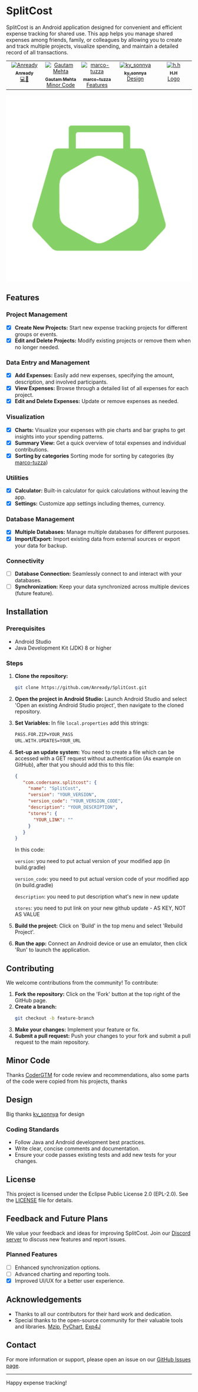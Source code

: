 # SplitCost

SplitCost is an Android application designed for convenient and efficient expense tracking for shared use. This app helps you manage shared expenses among friends, family, or colleagues by allowing you to create and track multiple projects, visualize spending, and maintain a detailed record of all transactions.

<table>
  <tbody>
    <tr>
      <td align="center" valign="top" width="14.28%"><a href="https://github.com/Anready"><img src="https://avatars.githubusercontent.com/u/104269567?v=4" width="100px;" alt="Anready"/><br /><sub><b>Anready</b></sub></a><br /><a href="https://github.com/Anready/SplitCost/tree/master/app" title="code">💻</a><a href="https://github.com/Anready/" title="owner">👑</a></td>
      <td align="center" valign="top" width="14.28%"><a href="https://github.com/coderGtm"><img src="https://avatars.githubusercontent.com/u/66418526?v=4?s=100" width="100px;" alt="Gautam Mehta"/><br /><sub><b>Gautam Mehta</b></sub></a><br /> <a href="#minor_code" title="Reviewed clean code">Minor Code</a></td>
      <td align="center" valign="top" width="14.28%"><a href="https://github.com/marco-tuzza"><img src="https://avatars.githubusercontent.com/u/62022949?v=4" width="100px;" alt="marco-tuzza"/><br /><sub><b>marco-tuzza</b></sub></a><br /><a href="#features" title="features">Features</a></td>
      <td align="center" valign="top" width="14.28%"><a href="https://www.instagram.com/ky_sonnya"><img src="https://instagram.fnic3-1.fna.fbcdn.net/v/t51.2885-19/435862575_1639616420176784_937014843031793923_n.jpg?stp=dst-jpg_s150x150&_nc_ht=instagram.fnic3-1.fna.fbcdn.net&_nc_cat=108&_nc_ohc=cd737EmdsqIQ7kNvgFLqKxf&edm=ADW0ovcBAAAA&ccb=7-5&oh=00_AYB_CwQSc6UGK8CsuGm7nMd2ZQdQu0AbAxH5YJVF8DszAw&oe=6689BBC8&_nc_sid=db7772" width="100px;" alt="ky_sonnya"/><br /><sub><b>ky_sonnya</b></sub></a><br /><a href="#design" title="design">Design</a></td>
      <td align="center" valign="top" width="14.28%"><a href=""><img src="https://cdn.discordapp.com/avatars/1018064591391047680/a0a68be8c0334c1dd05f5d9499cd0e28.webp?size=160" width="100px;" alt="h.h"/><br /><sub><b>H.H</b></sub></a><br /><a href="#logo" title="logo">Logo</a></td>
    </tr>
  </tbody>
</table>

<div id="logo" style="justify-content: center">
   <img src="https://raw.githubusercontent.com/Anready/SplitCost/master/app/src/main/ic_launcher-playstore.png" />
</div>

## Features

### Project Management
- [x] **Create New Projects:** Start new expense tracking projects for different groups or events.
- [x] **Edit and Delete Projects:** Modify existing projects or remove them when no longer needed.

### Data Entry and Management
- [x] **Add Expenses:** Easily add new expenses, specifying the amount, description, and involved participants.
- [x] **View Expenses:** Browse through a detailed list of all expenses for each project.
- [x] **Edit and Delete Expenses:** Update or remove expenses as needed.

### Visualization
- [x] **Charts:** Visualize your expenses with pie charts and bar graphs to get insights into your spending patterns.
- [x] **Summary View:** Get a quick overview of total expenses and individual contributions.
- [x] **Sorting by categories** Sorting mode for sorting by categories (by [marco-tuzza](https://github.com/marco-tuzza))

### Utilities
- [x] **Calculator:** Built-in calculator for quick calculations without leaving the app.
- [x] **Settings:** Customize app settings including themes, currency.

### Database Management
- [x] **Multiple Databases:** Manage multiple databases for different purposes.
- [x] **Import/Export:** Import existing data from external sources or export your data for backup.

### Connectivity
- [ ] **Database Connection:** Seamlessly connect to and interact with your databases.
- [ ] **Synchronization:** Keep your data synchronized across multiple devices (future feature).

## Installation

### Prerequisites
- Android Studio
- Java Development Kit (JDK) 8 or higher

### Steps
1. **Clone the repository:**
   ```bash
   git clone https://github.com/Anready/SplitCost.git
   ```
2. **Open the project in Android Studio:**
   Launch Android Studio and select 'Open an existing Android Studio project', then navigate to the cloned repository.
3. **Set Variables:**
   In file ```local.properties``` add this strings: 
   ```bash
   PASS.FOR.ZIP=YOUR_PASS
   URL.WITH.UPDATES=YOUR_URL
   ```
4. **Set-up an update system:**
   You need to create a file which can be accessed with a GET request without authentication (As example on GitHub), after that you should add this to this file:
   ```json
   {
      "com.codersanx.splitcost": {
        "name": "SplitCost",
        "version": "YOUR_VERSION",
        "version_code": "YOUR_VERSION_CODE",
        "description": "YOUR_DESCRIPTION",
        "stores": {
          "YOUR_LINK": ""
        }
      }
   }
   ```
   In this code:
   
   ```version```: you need to put actual version of your modified app (in build.gradle)
   
   ```version_code```: you need to put actual version code of your modified app (in build.gradle)
   
   ```description```: you need to put description what's new in new update
   
   ```stores```: you need to put link on your new github update - AS KEY, NOT AS VALUE
    
5. **Build the project:**
   Click on 'Build' in the top menu and select 'Rebuild Project'.
6. **Run the app:**
   Connect an Android device or use an emulator, then click 'Run' to launch the application.

## Contributing

We welcome contributions from the community! To contribute:
1. **Fork the repository:**
   Click on the 'Fork' button at the top right of the GitHub page.
2. **Create a branch:**
   ```bash
   git checkout -b feature-branch
   ```
3. **Make your changes:**
   Implement your feature or fix.
4. **Submit a pull request:**
   Push your changes to your fork and submit a pull request to the main repository.

<div id="minor_code"/>
  
## Minor Code 
Thanks [CoderGTM](https://github.com/coderGTM/) for code review and recommendations, also some parts of the code were copied from his projects, thanks

## Design
Big thanks [ky_sonnya](https://www.instagram.com/ky_sonnya) for design

### Coding Standards

- Follow Java and Android development best practices.
- Write clear, concise comments and documentation.
- Ensure your code passes existing tests and add new tests for your changes.

## License

This project is licensed under the Eclipse Public License 2.0 (EPL-2.0). See the [LICENSE](LICENSE) file for details.

## Feedback and Future Plans

We value your feedback and ideas for improving SplitCost. Join our [Discord server](https://discord.gg/8HrYtdQQqZ) to discuss new features and report issues.

### Planned Features
- [ ] Enhanced synchronization options.
- [ ] Advanced charting and reporting tools.
- [x] Improved UI/UX for a better user experience.

## Acknowledgements

- Thanks to all our contributors for their hard work and dedication.
- Special thanks to the open-source community for their valuable tools and libraries. [Mzip](https://mvnrepository.com/artifact/com.github.ghost1372/Mzip-Android/0.4.0), [PyChart](https://github.com/PhilJay/MPAndroidChart), [Exp4J](https://mvnrepository.com/artifact/net.objecthunter/exp4j/0.4.8)

## Contact

For more information or support, please open an issue on our [GitHub Issues page](https://github.com/Anready/SplitCost/issues).

---

Happy expense tracking!
